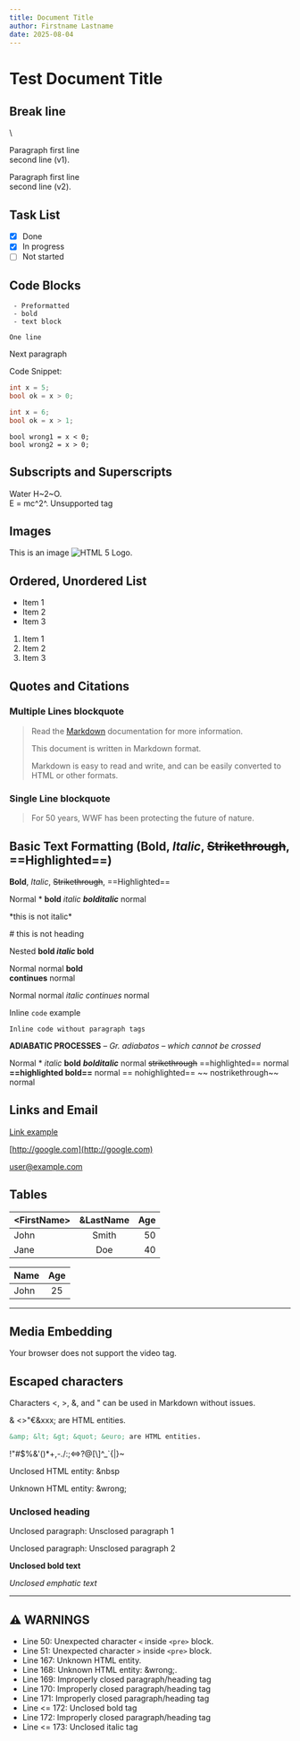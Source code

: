 ```yaml
---
title: Document Title
author: Firstname Lastname
date: 2025-08-04
---
```


# Test Document Title

## Break line

\

Paragraph first line  
second line (v1).

Paragraph first line  
second line (v2).

## Task List

- [x] Done
- [x] In progress
- [ ] Not started

## Code Blocks

``` text
 - Preformatted
 - bold
 - text block
```

``` text
One line
```

Next paragraph

Code Snippet:

``` csharp
int x = 5;
bool ok = x > 0;
```

``` csharp
int x = 6;
bool ok = x > 1;
```

``` text
bool wrong1 = x < 0;
bool wrong2 = x > 0;
```

## Subscripts and Superscripts

Water H~2~O.  
E = mc^2^.
Unsupported tag

## Images

This is an image ![HTML 5 Logo](https://www.w3schools.com/html/html5.gif).

## Ordered, Unordered List

- Item 1
- Item 2
- Item 3

1. Item 1
2. Item 2
3. Item 3

## Quotes and Citations

### Multiple Lines blockquote

> Read the [Markdown](https://en.wikipedia.org/wiki/Markdown) documentation for more information.
>
> This document is written in Markdown format.
>
> Markdown is easy to read and write, and can be easily converted to HTML or other formats.

### Single Line blockquote

> For 50 years, WWF has been protecting the future of nature.

## Basic Text Formatting (**Bold**, *Italic*, ~~Strikethrough~~, ==Highlighted==)

**Bold**, *Italic*, ~~Strikethrough~~, ==Highlighted==

Normal \* **bold** *italic* ***bolditalic*** normal

\*this is not italic\*

\# this is not heading

Nested **bold *italic* bold**

Normal normal **bold  
continues** normal

Normal normal *italic continues* normal

Inline `code` example

`Inline code without paragraph tags`

**ADIABATIC PROCESSES** – *Gr. adiabatos – which cannot be crossed*

Normal \* *italic* **bold** ***bolditalic*** normal ~~strikethrough~~ ==highlighted== normal **==highlighted bold==** normal == nohighlighted== \~\~ nostrikethrough\~\~ normal

## Links and Email

[Link example](https://example.com)

[http://google.com](http://google.com)

[user@example.com](mailto:user@example.com)

## Tables

| \<FirstName\> | &LastName | Age |
| --- | :---: | ---: |
| John | Smith | 50 |
| Jane | Doe | 40 |

| Name | Age |
| --- | :---: |
| John | 25 |

---

## Media Embedding

Your browser does not support the video tag.

## Escaped characters

Characters \<, \>, &, and " can be used in Markdown without issues.

& \<\>"€&xxx; are HTML entities.

``` markdown
&amp; &lt; &gt; &quot; &euro; are HTML entities.
```

!"\#\$%&\'()\*+,-./:;\<=\>?@\[\\\]\^\_\`{\|}\~

Unclosed HTML entity: &nbsp

Unknown HTML entity: &wrong;

### Unclosed heading

Unclosed paragraph: Unsclosed paragraph 1

Unclosed paragraph: Unsclosed paragraph 2

**Unclosed bold text**

*Unclosed emphatic text*

----------------------------------------------------

## ⚠️ WARNINGS

- Line 50: Unexpected character `<` inside `<pre>` block.
- Line 51: Unexpected character `>` inside `<pre>` block.
- Line 167: Unknown HTML entity.
- Line 168: Unknown HTML entity: &wrong;.
- Line 169: Improperly closed paragraph/heading tag
- Line 170: Improperly closed paragraph/heading tag
- Line 171: Improperly closed paragraph/heading tag
- Line <= 172: Unclosed bold tag
- Line 172: Improperly closed paragraph/heading tag
- Line <= 173: Unclosed italic tag
